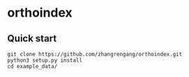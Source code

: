 # orthoindex
## Quick start ##
```
git clone https://github.com/zhangrengang/orthoindex.git
python3 setup.py install
cd example_data/

```
